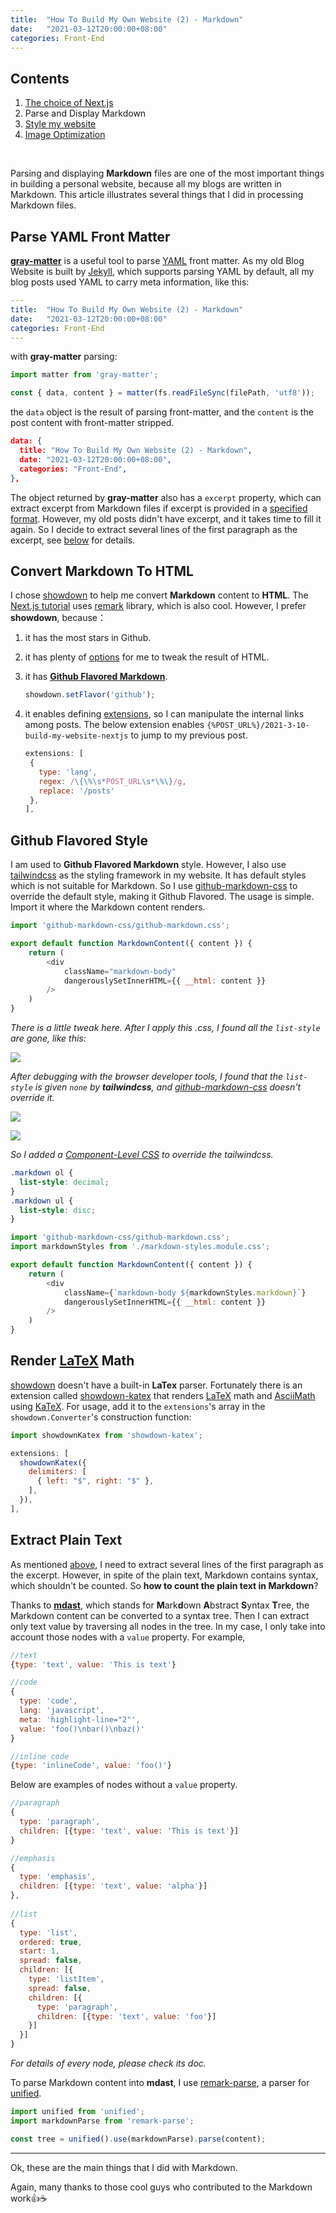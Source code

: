 ```yaml
---
title:  "How To Build My Own Website (2) - Markdown"
date:   "2021-03-12T20:00:00+08:00"
categories: Front-End
---
```




## Contents

1. [The choice of Next.js]({%POST_URL%}/2021-3-10-build-my-website-nextjs)
2. Parse and Display Markdown
3. [Style my website]({%POST_URL%}/2021-3-14-build-my-website-style)
4. [Image Optimization]({%POST_URL%}/2021-6-5-build-my-website-image-opti)

<br>



Parsing and displaying **Markdown** files are one of the most important things in building a personal website, because all my blogs are written in Markdown. This article illustrates several things that I did in processing Markdown files.

## Parse YAML Front Matter

**[ gray-matter](https://github.com/jonschlinkert/gray-matter)** is a useful tool to parse [YAML](https://yaml.org/) front matter. As my old Blog Website is built by [Jekyll](https://jekyllrb.com/), which supports parsing YAML by default, all my blog posts used YAML to carry meta information, like this:

```yaml
---
title:  "How To Build My Own Website (2) - Markdown"
date:   "2021-03-12T20:00:00+08:00"
categories: Front-End
---
```

with **gray-matter** parsing:

```javascript
import matter from 'gray-matter';

const { data, content } = matter(fs.readFileSync(filePath, 'utf8'));
```

the `data` object is the result of parsing front-matter, and the `content` is the post content with front-matter stripped.

```json
data: {
  title: "How To Build My Own Website (2) - Markdown",
  date: "2021-03-12T20:00:00+08:00",
  categories: "Front-End",
},	
```

<a id="excerpt"></a>The object returned by **gray-matter** also has a `excerpt` property, which can extract excerpt from Markdown files if excerpt is provided in a [specified format](https://github.com/jonschlinkert/gray-matter#optionsexcerpts). However, my old posts didn't have excerpt, and it takes time to fill it again. So I decide to extract several lines of the first paragraph as the excerpt, see [below](#section-extract-plain-text) for details.

## Convert Markdown To HTML

I chose [showdown](https://github.com/showdownjs/showdown) to help me convert **Markdown** content to **HTML**. The [Next.js tutorial](https://nextjs.org/learn/basics/dynamic-routes/render-markdown) uses [remark](https://github.com/remarkjs/remark) library, which is also cool. However, I prefer **showdown**, because：

1. it has the most stars in Github.

2. it has plenty of [options](https://github.com/showdownjs/showdown#valid-options) for me to tweak the result of HTML.

3. it has **[Github Flavored Markdown](https://github.com/showdownjs/showdown#flavors)**. 

     ```javascript
     showdown.setFlavor('github');
     ```

4. it enables defining [extensions](https://github.com/showdownjs/showdown/wiki/extensions#creating-showdown-extensions), so I can manipulate the internal links among posts. The below extension enables `{%POST_URL%}/2021-3-10-build-my-website-nextjs` to jump to my previous post.

     ```javascript
     extensions: [
      {
        type: 'lang',
        regex: /\{\%\s*POST_URL\s*\%\}/g,
        replace: '/posts'
      },	
     ],
     ```

## Github Flavored Style

I am used to **Github Flavored Markdown** style. However, I also use [tailwindcss](https://tailwindcss.com/) as the styling framework in my website. It has default styles which is not suitable for Markdown. So I use [github-markdown-css](https://github.com/sindresorhus/github-markdown-css) to override the default style, making it Github Flavored. The usage is simple. Import it where the Markdown content renders.

```javascript
import 'github-markdown-css/github-markdown.css';

export default function MarkdownContent({ content }) {
	return (
		<div
			className="markdown-body"
			dangerouslySetInnerHTML={{ __html: content }}
		/>
	)
}
```

*There is a little tweak here. After I apply this .css, I found all the `list-style` are gone, like this:*

![](/blog/assets/img-my-website/2.jpg)

*After debugging with the browser developer tools, I found that the `list-style` is given `none` by **tailwindcss**, and [github-markdown-css](https://github.com/sindresorhus/github-markdown-css/blob/main/github-markdown.css) doesn't override it.*

![](/blog/assets/img-my-website/3.jpg)

![](/blog/assets/img-my-website/4.jpg)

*So I added a [Component-Level CSS](https://nextjs.org/docs/basic-features/built-in-css-support#adding-component-level-css) to override the tailwindcss.*

```css
.markdown ol {
  list-style: decimal; 
}
.markdown ul {
  list-style: disc;
}
```

```javascript
import 'github-markdown-css/github-markdown.css';
import markdownStyles from './markdown-styles.module.css';

export default function MarkdownContent({ content }) {
	return (
		<div
			className={`markdown-body ${markdownStyles.markdown}`}
			dangerouslySetInnerHTML={{ __html: content }}
		/>
	)
}
```

 

## Render [LaTeX](https://www.latex-project.org/) Math

[showdown](https://github.com/showdownjs/showdown) doesn't have a built-in **LaTex** parser. Fortunately there is an extension called [showdown-katex](https://github.com/obedm503/showdown-katex) that renders [LaTeX](https://www.latex-project.org/) math and [AsciiMath](http://asciimath.org/) using [KaTeX](https://khan.github.io/KaTeX/). For usage, add it to the `extensions`'s array in the `showdown.Converter`'s construction function:

```javascript
import showdownKatex from 'showdown-katex';

extensions: [
  showdownKatex({
    delimiters: [
      { left: "$", right: "$" },
    ],
  }),   
],
```



## Extract Plain Text

As mentioned [above](#excerpt), I need to extract several lines of the first paragraph as the excerpt. However, in spite of the plain text, Markdown contains syntax, which shouldn't be counted. So **how to count the plain text in Markdown**?

Thanks to **[mdast](https://github.com/syntax-tree/mdast)**, which stands for **M**ark**d**own **A**bstract **S**yntax **T**ree, the Markdown content can be converted to a syntax tree. Then I can extract only text value by traversing all nodes in the tree. In my case, I only take into account those nodes with a `value` property. For example,

```javascript
//text
{type: 'text', value: 'This is text'}

//code
{
  type: 'code',
  lang: 'javascript',
  meta: 'highlight-line="2"',
  value: 'foo()\nbar()\nbaz()'
}

//inline code
{type: 'inlineCode', value: 'foo()'}
```

Below are examples of nodes without a `value` property.

```javascript
//paragraph
{
  type: 'paragraph',
  children: [{type: 'text', value: 'This is text'}]
}

//emphasis
{
  type: 'emphasis',
  children: [{type: 'text', value: 'alpha'}]
},
  
//list
{
  type: 'list',
  ordered: true,
  start: 1,
  spread: false,
  children: [{
    type: 'listItem',
    spread: false,
    children: [{
      type: 'paragraph',
      children: [{type: 'text', value: 'foo'}]
    }]
  }]
}
```

*For details of every node, please check its doc.*

To parse Markdown content into **mdast**, I use [remark-parse](https://github.com/remarkjs/remark/tree/main/packages/remark-parse), a parser for [unified](https://github.com/unifiedjs/unified).

```javascript
import unified from 'unified';
import markdownParse from 'remark-parse';

const tree = unified().use(markdownParse).parse(content);
```



***

Ok, these are the main things that I did with Markdown.

Again, many thanks to those cool guys who contributed to the Markdown work:+1::coffee:

